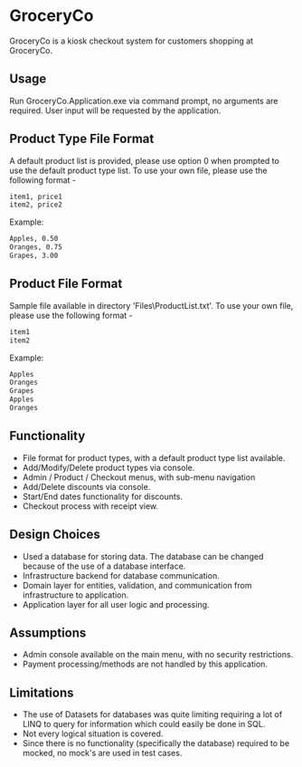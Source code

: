 # GroceryCo 

GroceryCo is a kiosk checkout system for customers shopping at GroceryCo.

## Usage

Run GroceryCo.Application.exe via command prompt, no arguments are required. User input will be requested by the application.

## Product Type File Format
A default product list is provided, please use option 0 when prompted to use the default product type list. To use your own file, please use the following format -
```bash
item1, price1
item2, price2
```

Example:
```bash
Apples, 0.50
Oranges, 0.75
Grapes, 3.00
```

## Product File Format
Sample file available in directory 'Files\ProductList.txt'. To use your own file, please use the following format -
```bash
item1
item2
```

Example:
```bash
Apples
Oranges
Grapes
Apples
Oranges
```

## Functionality
* File format for product types, with a default product type list available.
* Add/Modify/Delete product types via console.
* Admin / Product / Checkout menus, with sub-menu navigation
* Add/Delete discounts via console.
* Start/End dates functionality for discounts.
* Checkout process with receipt view.

## Design Choices
* Used a database for storing data. The database can be changed because of the use of a database interface.
* Infrastructure backend for database communication.
* Domain layer for entities, validation, and communication from infrastructure to application.
* Application layer for all user logic and processing.

## Assumptions
* Admin console available on the main menu, with no security restrictions.
* Payment processing/methods are not handled by this application.

## Limitations
* The use of Datasets for databases was quite limiting requiring a lot of LINQ to query for information which could easily be done in SQL.
* Not every logical situation is covered.
* Since there is no functionality (specifically the database) required to be mocked, no mock's are used in test cases.
